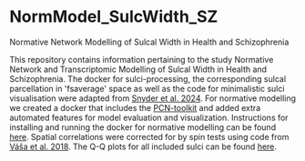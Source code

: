 # NormModel_SulcWidth_SZ
Normative Network Modelling of Sulcal Width in Health and Schizophrenia

This repository contains information pertaining to the study Normative Network and Transcriptomic Modelling of Sulcal Width in Health and Schizophrenia. The docker for sulci-processing, the corresponding sulcal parcellation in 'fsaverage' space as well as the code for minimalistic sulci visualisation were adapted from [Snyder et al. 2024](https://www.cell.com/neuron/article/S0896-6273(24)00568-3/fulltext). For normative modelling we created a docker that includes the [PCN-toolkit](https://pcntoolkit.readthedocs.io/en/latest/) and added extra automated features for model evaluation and visualization. Instructions for installing and running the docker for normative modelling can be found [here](https://github.com/iamjoostjanssen/NormModel_MorphoSim_SZ/blob/main/Docker_and_ReferenceModelling.txt). Spatial correlations were corrected for by spin tests using code from [Váša et al. 2018](https://academic.oup.com/cercor/article/28/1/281/4566607?login=false). The Q-Q plots for all included sulci can be found [here](https://github.com/iamjoostjanssen/NormModel_Sulci/tree/main/Q-Q%20plots).
